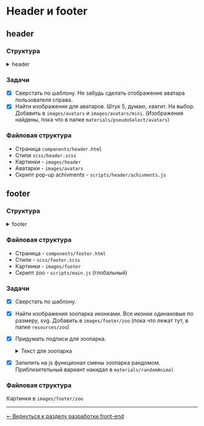 # Header и footer
## header
### Структура 
<details>
<summary>header</summary>

```
header
  container
    header__inner
      header__logo (php - ссыл на главную)
        header__logo-img
        header__logo-text1
        header__logo-text2
      header__user
        header__user-img (php - смена аватара)
```

</details>

### Задачи
- [x] Сверстать по шаблону.
Не забудь сделать отображение аватара пользователя справа.
- [x] Найти изображения для аватаров. Штук 5, думаю, хватит. На выбор. Добавить в `images/avatars` и `images/avatars/mini`. (Изображения найдены, пока что в папке `materials/pseudoSelect/avatars`)
### Файловая структура
* Страница `components/header.html`
* Стили `scss/header.scss`
* Картинки - `images/header`
* Аватарки - `images/avatars`
* Скрипт pop-up achivments - `scripts/header/achivments.js`

## footer
### Структура
<details>
<summary>footer</summary>

```
footer
  container
    footer__inner
      footer__zoo - (скрипт js)
        footer__zoo-text
          footer__zoo-adjective
          footer__zoo-noun
        footer__zoo-img
```

</details>

### Файловая структура
* Страница - `components/footer.html`
* Стили - `scss/footer.scss`
* Картинки - `images/footer`
* Скрипт zoo - `scripts/main.js` (глобальный)

### Задачи
- [x] Сверстать по шаблону.
- [x] Найти изображения зоопарка иконками. Все иконки одинаковые по размеру, svg. Добавить в `images/footer/zoo` (пока что лежат тут, в папке `resources/zoo`)
- [x] Придумать подписи для зоопарка.
  	<details>
	<summary>Текст для зоопарка</summary>

  ```
  Все права защищает:
  	1. Всратый...
  	2. Упоротый...
  	3. Безбашенный...
  	4. Бездарный...
  	5. Обшторенный...
  	6. Отбитый...
  	7. Эротичный...
  	8. Мракобесный...
  	9.  Бездушный...
  	10. Цыганский...
  	11. Адский...
  	12. Клонированный...
  ```
  	</details>
- [x] Запилить на js функционал смены зоопарка рандомом. Приблизительный вариант накидал в `materials/randomAnimal`
### Файловая структура
Картинки в `images/footer/zoo`
***
[🠔 Вернуться к разделу разработки front-end](https://github.com/KirGenHeart/documentation/blob/main/front-end/front-end-dev.md)
